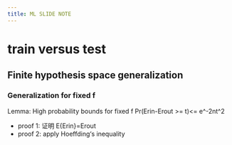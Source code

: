 ```yaml
---
title: ML SLIDE NOTE
---
```


# train versus test
## Finite hypothesis space generalization
### Generalization for fixed f
Lemma: High probability bounds for fixed f
Pr(Erin-Erout >= t)<= e^-2nt^2
* proof 1: 证明 E{Erin}=Erout
* proof 2: apply Hoeffding‘s inequality



